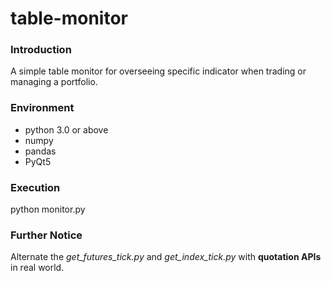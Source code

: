 # table-monitor

### Introduction
A simple table monitor for overseeing specific indicator when trading or managing a portfolio.

### Environment
- python 3.0 or above
- numpy
- pandas
- PyQt5

### Execution
python monitor.py

### Further Notice 
Alternate the _get_futures_tick.py_ and _get_index_tick.py_ with **quotation APIs** in real world.


